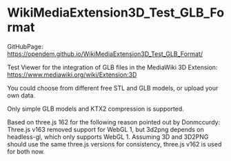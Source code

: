 # WikiMediaExtension3D_Test_GLB_Format

GitHubPage: https://opendem.github.io/WikiMediaExtension3D_Test_GLB_Format/

Test Viewer for the integration of GLB files in the MediaWiki 3D Extension: https://www.mediawiki.org/wiki/Extension:3D

You could choose from different free STL and GLB models, or upload your own data.

Only simple GLB models and KTX2 compression is supported.

Based on three.js 162 for the following reason pointed out by Donmccurdy:
Three.js v163 removed support for WebGL 1, but 3d2png depends on headless-gl, which only supports WebGL 1. Assuming 3D and 3D2PNG should use the same three.js versions for consistency, three.js v162 is used for both now.
